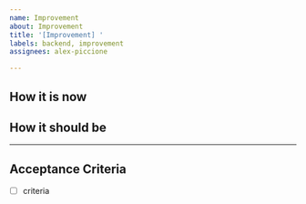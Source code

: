 ```yaml
---
name: Improvement
about: Improvement
title: '[Improvement] '
labels: backend, improvement
assignees: alex-piccione

---
```


## How it is now

## How it should be

---

## Acceptance Criteria

- [ ] criteria
